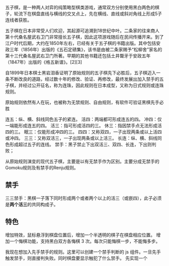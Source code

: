 
五子棋，是一种两人对弈的纯策略型棋类游戏，通常双方分别使用黑白两色的棋子，轮流下在棋盘直线与横线的交叉点上，先在横线、直线或斜对角线上形成5子连线者获胜。

五子棋在日本非常受人们欢迎，其起源可追溯到18世纪中叶。二条家的往来商人第十代桑名屋武右卫门非常擅长五子棋，因此这项游戏随后在民间传播开来。到了江户时代后期，大约在1850年左右，已经有关于五子棋的书籍出版。其中包括安政三年（1856年）出版的《五石定碛集》，该书是由被二条家赐予“松柳舍”家名的第十三代桑名屋武右卫门所著。早期的其他书籍还包括土井聱牙于安政五年（1847年）出版的《格五新谱》。[2][3]

自1899年日本棋士黑岩泪香证明了原始规则的五子棋先下必胜后，五子棋迈入一条不断改良的道路，经过数十年的修改、验证、再修改，最终发展出加入禁手的五子棋，并经过公开征名，称为连珠，因此规则在日本成型，又称为日式规则或连珠规则。

原始规则依然有人在玩，也被称为无禁规则、自由规则，有软件可验证黑棋先手必胜

连五：纵、横、斜线同色五子的紧连。
活四：两端都可形成连五的四。
冲四：仅一端能形成连五的四。
活三：指可形成活四的三。
休三：指因禁手点无法形成活四的三。
眠三：仅能形成冲四的三。
四四：又称双四，一子出现两条或以上活四或冲四。
三三：又称双活三，一子出现两条或以上活三。
长连：纵、横、斜线同色形成超过五子的连线。
禁手：黑子禁止下出双活三、双四、长连，下出则判败；


从原始规则演变的现代五子棋，主要是以有无禁手作为区别。主要分成无禁手的Gomoku规则及有禁手的Renju规则。

## 禁手

三三禁手：黑棋一子落下同时形成两个或者两个以上的活三（或嵌四），此子必须是**两个活三**的共同构成子。

## 特色

增加特效，鼠标悬浮到棋盘位置后，增加一个半透明的棋子在棋盘相应位置。
增加一个悔棋功能，支持黑白双方各悔棋 3 次。每次只能悔棋一步，不能悔多步。

我现在想加入先手禁手的规则。这里可以创建一个禁手判断的 js 组件。一旦先手触发禁手，则直接判失败。同时棋盘要显示触犯了什么禁手。
先实现一个